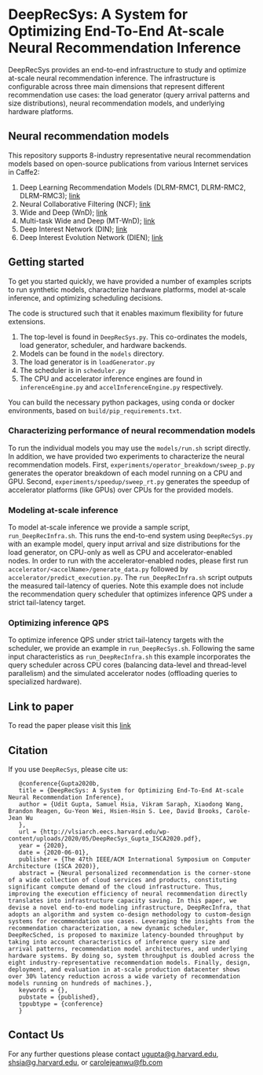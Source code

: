 # DeepRecSys: A System for Optimizing End-To-End At-scale Neural Recommendation Inference
DeepRecSys provides an end-to-end infrastructure to study and optimize at-scale neural recommendation inference.
The infrastructure is configurable across three main dimensions that represent different recommendation use cases: the load generator (query arrival patterns and size distributions), neural recommendation models, and underlying hardware platforms.

## Neural recommendation models
This repository supports 8-industry representative neural recommendation models based on open-source publications from various Internet services in Caffe2:

1. Deep Learning Recommendation Models (DLRM-RMC1, DLRM-RMC2, DLRM-RMC3); [link](https://arxiv.org/abs/1906.03109)
2. Neural Collaborative Filtering (NCF); [link](https://arxiv.org/pdf/1708.05031.pdf)
3. Wide and Deep (WnD); [link](https://arxiv.org/pdf/1606.07792.pdf)
4. Multi-task Wide and Deep (MT-WnD); [link](https://daiwk.github.io/assets/youtube-multitask.pdf)
5. Deep Interest Network (DIN); [link](https://arxiv.org/pdf/1706.06978.pdf)
6. Deep Interest Evolution Network (DIEN); [link](https://arxiv.org/pdf/1809.03672.pdf)

## Getting started
To get you started quickly, we have provided a number of examples scripts to run synthetic models, characterize hardware platforms, model at-scale inference, and optimizing scheduling decisions. 

The code is structured such that it enables maximum flexibility for future extensions. 
1. The top-level is found in ```DeepRecSys.py```. This co-ordinates the models, load generator, scheduler, and hardware backends.
2. Models can be found in the ```models``` directory.
3. The load generator is in ```loadGenerator.py```
4. The scheduler is in ```scheduler.py```
5. The CPU and accelerator inference engines are found in ```inferenceEngine.py``` and ```accelInferenceEngine.py``` respectively. 

You can build the necessary python packages, using conda or docker environments, based on ```build/pip_requirements.txt```. 

### Characterizing performance of neural recommendation models
To run the individual models you may use the ```models/run.sh``` script directly.
In addition, we have provided two experiments to characterize the neural recommendation models.
First, ```experiments/operator_breakdown/sweep_p.py``` generates the operator breakdown of each model running on a CPU and GPU.
Second, ```experiments/speedup/sweep_rt.py``` generates the speedup of accelerator platforms (like GPUs) over CPUs for the provided models.

### Modeling at-scale inference
To model at-scale inference we provide a sample script, ```run_DeepRecInfra.sh```.
This runs the end-to-end system using ```DeepRecSys.py``` with an example model, query input arrival and size distributions for the load generator, on CPU-only as well as CPU and accelerator-enabled nodes.
In order to run with the accelerator-enabled nodes, please first run ```accelerator/<accelName>/generate_data.py``` followed by ```accelerator/predict_execution.py```. 
The ```run_DeepRecInfra.sh``` script outputs the measured tail-latency of queries.
Note this example does not include the recommendation query scheduler that optimizes inference QPS under a strict tail-latency target.

### Optimizing inference QPS
To optimize inference QPS under strict tail-latency targets with the scheduler, we provide an example in ```run_DeepRecSys.sh```.
Following the same input characteristics as ```run_DeepRecInfra.sh``` this example incorporates the query scheduler across CPU cores (balancing data-level and thread-level parallelism) and the simulated accelerator nodes (offloading queries to specialized hardware).

## Link to paper
To read the paper please visit this [link](http://vlsiarch.eecs.harvard.edu/wp-content/uploads/2020/05/DeepRecSys_Gupta_ISCA2020.pdf)

## Citation
If you use `DeepRecSys`, please cite us:

```
   @conference{Gupta2020b,
   title = {DeepRecSys: A System for Optimizing End-To-End At-scale Neural Recommendation Inference},
   author = {Udit Gupta, Samuel Hsia, Vikram Saraph, Xiaodong Wang, Brandon Reagen, Gu-Yeon Wei, Hsien-Hsin S. Lee, David Brooks, Carole-Jean Wu
   },
   url = {http://vlsiarch.eecs.harvard.edu/wp-content/uploads/2020/05/DeepRecSys_Gupta_ISCA2020.pdf},
   year = {2020},
   date = {2020-06-01},
   publisher = {The 47th IEEE/ACM International Symposium on Computer Architecture (ISCA 2020)},
   abstract = {Neural personalized recommendation is the corner-stone of a wide collection of cloud services and products, constituting significant compute demand of the cloud infrastructure. Thus, improving the execution efficiency of neural recommendation directly translates into infrastructure capacity saving. In this paper, we devise a novel end-to-end modeling infrastructure, DeepRecInfra, that adopts an algorithm and system co-design methodology to custom-design systems for recommendation use cases. Leveraging the insights from the recommendation characterization, a new dynamic scheduler, DeepRecSched, is proposed to maximize latency-bounded throughput by taking into account characteristics of inference query size and arrival patterns, recommendation model architectures, and underlying hardware systems. By doing so, system throughput is doubled across the eight industry-representative recommendation models. Finally, design, deployment, and evaluation in at-scale production datacenter shows over 30% latency reduction across a wide variety of recommendation models running on hundreds of machines.},
   keywords = {},
   pubstate = {published},
   tppubtype = {conference}
   }
 ```

## Contact Us
For any further questions please contact <ugupta@g.harvard.edu>, <shsia@g.harvard.edu>, or <carolejeanwu@fb.com>
